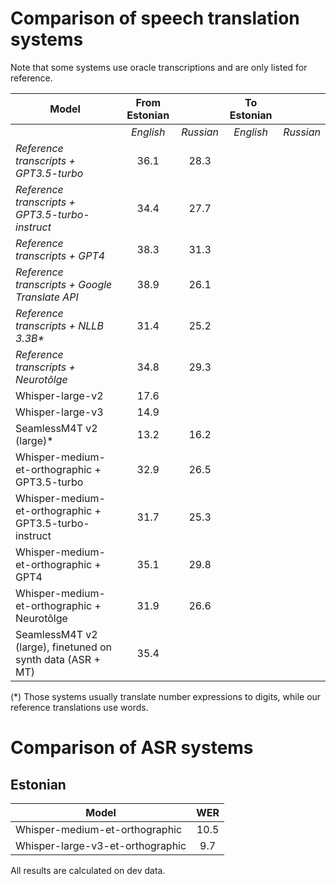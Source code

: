# Comparison of speech translation systems

Note that some systems use oracle transcriptions and are only listed for reference.

| Model                                                  | From Estonian |           | To Estonian      ||
|--------------------------------------------------------|:-------------:|:---------:|:-------------:|:---------:|
|                                                        |   *English*   | *Russian* | *English*     | *Russian* |
| _Reference transcripts + GPT3.5-turbo_                 |     36.1      |   28.3    | |
| _Reference transcripts + GPT3.5-turbo-instruct_        |     34.4      |   27.7    | |
| _Reference transcripts + GPT4_                         |     38.3      |   31.3    | |
| _Reference transcripts + Google Translate API_         |     38.9      |   26.1    | |
| _Reference transcripts + NLLB 3.3B*_                   |     31.4      |   25.2    | |
| _Reference transcripts + Neurotõlge_                   |     34.8      |   29.3    | |
| Whisper-large-v2                                       |     17.6      |           |             |         |
| Whisper-large-v3                                       |     14.9      |           |             |         |
| SeamlessM4T v2 (large)*                                |     13.2      |   16.2    |             |         |
| Whisper-medium-et-orthographic + GPT3.5-turbo          |     32.9      |   26.5    |      |
| Whisper-medium-et-orthographic + GPT3.5-turbo-instruct |     31.7      |   25.3    |      |
| Whisper-medium-et-orthographic + GPT4                  |     35.1      |   29.8    |      |
| Whisper-medium-et-orthographic + Neurotõlge            |     31.9      |   26.6    |      |
| SeamlessM4T v2 (large), finetuned on synth data (ASR + MT) | 35.4 | | |

(*) Those systems usually translate number expressions to digits, while our reference translations use words.

# Comparison of ASR systems

## Estonian

| Model | WER |
|-------|:----------:|
|Whisper-medium-et-orthographic | 10.5 |
|Whisper-large-v3-et-orthographic | 9.7 |


All results are calculated on dev data.
